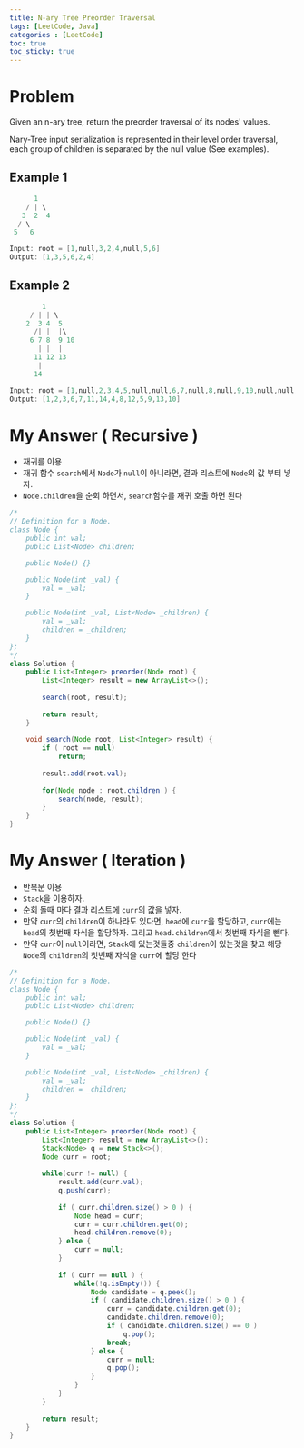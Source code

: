 ```yaml
---
title: N-ary Tree Preorder Traversal
tags: [LeetCode, Java]
categories : [LeetCode]
toc: true
toc_sticky: true
---
```


# Problem

Given an n-ary tree, return the preorder traversal of its nodes' values.

Nary-Tree input serialization is represented in their level order traversal, each group of children is separated by the null value (See examples).

## Example 1

```swift
      1
    / | \
   3  2  4
  / \
 5   6

Input: root = [1,null,3,2,4,null,5,6]
Output: [1,3,5,6,2,4]
```

## Example 2

```swift
        1
     / | | \
    2  3 4  5
      /| |  |\
     6 7 8  9 10
       | |  | 
      11 12 13
       |
      14

Input: root = [1,null,2,3,4,5,null,null,6,7,null,8,null,9,10,null,null,11,null,12,null,13,null,null,14]
Output: [1,2,3,6,7,11,14,4,8,12,5,9,13,10]
```

# My Answer ( Recursive )

* 재귀를 이용
* 재귀 함수 `search`에서 `Node`가 `null`이 아니라면, 결과 리스트에 `Node`의 값 부터 넣자.
* `Node.children`을 순회 하면서, `search`함수를 재귀 호출 하면 된다
  
```java
/*
// Definition for a Node.
class Node {
    public int val;
    public List<Node> children;

    public Node() {}

    public Node(int _val) {
        val = _val;
    }

    public Node(int _val, List<Node> _children) {
        val = _val;
        children = _children;
    }
};
*/
class Solution {
    public List<Integer> preorder(Node root) {        
        List<Integer> result = new ArrayList<>();
        
        search(root, result);
        
        return result;
    }
    
    void search(Node root, List<Integer> result) {
        if ( root == null)
            return;
        
        result.add(root.val);
        
        for(Node node : root.children ) {
            search(node, result);
        }
    }
}
```

# My Answer ( Iteration )

* 반복문 이용
* `Stack`을 이용하자.
* 순회 돌때 마다 결과 리스트에 `curr`의 값을 넣자.
* 만약 `curr`의 `children`이 하나라도 있다면, `head`에 `curr`을 할당하고, `curr`에는 `head`의 첫번째 자식을 할당하자. 그리고 `head.children`에서 첫번째 자식을 뺀다.
* 만약 `curr`이 `null`이라면, `Stack`에 있는것들중 `children`이 있는것을 찾고 해당 `Node`의 `children`의 첫번째 자식을 `curr`에 할당 한다
  
```java
/*
// Definition for a Node.
class Node {
    public int val;
    public List<Node> children;

    public Node() {}

    public Node(int _val) {
        val = _val;
    }

    public Node(int _val, List<Node> _children) {
        val = _val;
        children = _children;
    }
};
*/
class Solution {
    public List<Integer> preorder(Node root) {       
        List<Integer> result = new ArrayList<>();
        Stack<Node> q = new Stack<>();
        Node curr = root;
        
        while(curr != null) {
            result.add(curr.val);
            q.push(curr);
            
            if ( curr.children.size() > 0 ) {
                Node head = curr;
                curr = curr.children.get(0);
                head.children.remove(0);             
            } else {
                curr = null;
            }
            
            if ( curr == null ) {
                while(!q.isEmpty()) {
                    Node candidate = q.peek();
                    if ( candidate.children.size() > 0 ) {
                        curr = candidate.children.get(0);
                        candidate.children.remove(0);             
                        if ( candidate.children.size() == 0 )
                            q.pop();
                        break;
                    } else {
                        curr = null;
                        q.pop();
                    }
                }                    
            }
        }
        
        return result;
    }    
}
```
